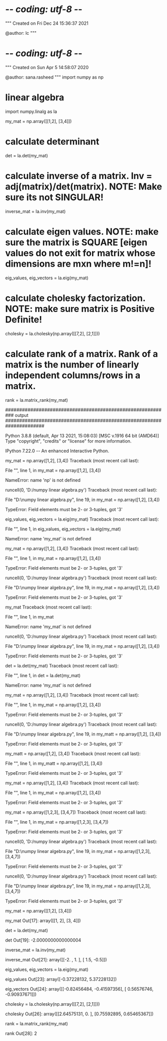 # -*- coding: utf-8 -*-
"""
Created on Fri Dec 24 15:36:37 2021

@author: lc
"""

# -*- coding: utf-8 -*-
"""
Created on Sun Apr  5 14:58:07 2020

@author: sana.rasheed
"""
import numpy as np

# linear algebra 
import numpy.linalg as la 

my_mat = np.array([[1,2], [3,4]])
# calculate determinant
det = la.det(my_mat)
# calculate inverse of a matrix. Inv = adj(matrix)/det(matrix). NOTE: Make sure its not SINGULAR!
inverse_mat = la.inv(my_mat)
# calculate eigen values. NOTE: make sure the matrix is SQUARE [eigen values do not exit for matrix whose dimensions are mxn where m!=n]!
eig_values, eig_vectors = la.eig(my_mat)
# calculate cholesky factorization. NOTE: make sure matrix is Positive Definite!
cholesky = la.cholesky(np.array([[7,2], [2,1]]))
# calculate rank of a matrix. Rank of a matrix is the number of linearly independent columns/rows in a matrix.
rank = la.matrix_rank(my_mat)

########################################################### output ######################################################################

Python 3.8.8 (default, Apr 13 2021, 15:08:03) [MSC v.1916 64 bit (AMD64)]
Type "copyright", "credits" or "license" for more information.

IPython 7.22.0 -- An enhanced Interactive Python.

my_mat = np.array([1,2], [3,4])
Traceback (most recent call last):

  File "<ipython-input-1-11eb5b331796>", line 1, in <module>
    my_mat = np.array([1,2], [3,4])

NameError: name 'np' is not defined


runcell(0, 'D:/numpy linear algebra.py')
Traceback (most recent call last):

  File "D:\numpy linear algebra.py", line 19, in <module>
    my_mat = np.array([1,2], [3,4])

TypeError: Field elements must be 2- or 3-tuples, got '3'


eig_values, eig_vectors = la.eig(my_mat)
Traceback (most recent call last):

  File "<ipython-input-3-5909c4cf6910>", line 1, in <module>
    eig_values, eig_vectors = la.eig(my_mat)

NameError: name 'my_mat' is not defined


my_mat = np.array([1,2], [3,4])
Traceback (most recent call last):

  File "<ipython-input-4-11eb5b331796>", line 1, in <module>
    my_mat = np.array([1,2], [3,4])

TypeError: Field elements must be 2- or 3-tuples, got '3'


runcell(0, 'D:/numpy linear algebra.py')
Traceback (most recent call last):

  File "D:\numpy linear algebra.py", line 19, in <module>
    my_mat = np.array([1,2], [3,4])

TypeError: Field elements must be 2- or 3-tuples, got '3'


my_mat
Traceback (most recent call last):

  File "<ipython-input-6-d6989c2243e1>", line 1, in <module>
    my_mat

NameError: name 'my_mat' is not defined


runcell(0, 'D:/numpy linear algebra.py')
Traceback (most recent call last):

  File "D:\numpy linear algebra.py", line 19, in <module>
    my_mat = np.array([1,2], [3,4])

TypeError: Field elements must be 2- or 3-tuples, got '3'


det = la.det(my_mat)
Traceback (most recent call last):

  File "<ipython-input-8-68c0c70e7470>", line 1, in <module>
    det = la.det(my_mat)

NameError: name 'my_mat' is not defined


my_mat = np.array([1,2], [3,4])
Traceback (most recent call last):

  File "<ipython-input-9-11eb5b331796>", line 1, in <module>
    my_mat = np.array([1,2], [3,4])

TypeError: Field elements must be 2- or 3-tuples, got '3'


runcell(0, 'D:/numpy linear algebra.py')
Traceback (most recent call last):

  File "D:\numpy linear algebra.py", line 19, in <module>
    my_matt = np.array([1,2], [3,4])

TypeError: Field elements must be 2- or 3-tuples, got '3'


my_matt = np.array([1,2], [3,4])
Traceback (most recent call last):

  File "<ipython-input-11-d5ba10f139e5>", line 1, in <module>
    my_matt = np.array([1,2], [3,4])

TypeError: Field elements must be 2- or 3-tuples, got '3'


my_mat = np.array([1,2], [3,4])
Traceback (most recent call last):

  File "<ipython-input-12-11eb5b331796>", line 1, in <module>
    my_mat = np.array([1,2], [3,4])

TypeError: Field elements must be 2- or 3-tuples, got '3'


my_mat = np.array([1,2,3], [3,4,7])
Traceback (most recent call last):

  File "<ipython-input-13-e501e7aaf76d>", line 1, in <module>
    my_mat = np.array([1,2,3], [3,4,7])

TypeError: Field elements must be 2- or 3-tuples, got '3'


runcell(0, 'D:/numpy linear algebra.py')
Traceback (most recent call last):

  File "D:\numpy linear algebra.py", line 19, in <module>
    my_mat = np.array([1,2,3], [3,4,7])

TypeError: Field elements must be 2- or 3-tuples, got '3'


runcell(0, 'D:/numpy linear algebra.py')
Traceback (most recent call last):

  File "D:\numpy linear algebra.py", line 19, in <module>
    my_mat = np.array([1,2,3], [3,4,7])

TypeError: Field elements must be 2- or 3-tuples, got '3'


my_mat = np.array([[1,2], [3,4]])

my_mat
Out[17]: 
array([[1, 2],
       [3, 4]])

det = la.det(my_mat)

det
Out[19]: -2.0000000000000004

inverse_mat = la.inv(my_mat)

inverse_mat
Out[21]: 
array([[-2. ,  1. ],
       [ 1.5, -0.5]])

eig_values, eig_vectors = la.eig(my_mat)

eig_values
Out[23]: array([-0.37228132,  5.37228132])

eig_vectors
Out[24]: 
array([[-0.82456484, -0.41597356],
       [ 0.56576746, -0.90937671]])

cholesky = la.cholesky(np.array([[7,2], [2,1]]))

cholesky
Out[26]: 
array([[2.64575131, 0.        ],
       [0.75592895, 0.65465367]])

rank = la.matrix_rank(my_mat)

rank
Out[28]: 2


